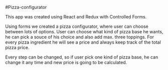 #Pizza-configurator

This app was created using React and Redux with Controlled Forms.

Using forms we created a pizza configurator, where user can choose between lots of options. User can choose what kind of pizza base he wants, he can pick a souce of his choice and also add max. three toppings. For every pizza ingredient he will see a price and always keep track of the total pizza price.

Every step can be changed, so if user pick one kind of pizza base, he can change it any time and new price is going to be calculated.
